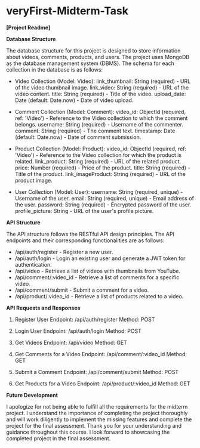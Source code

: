 # veryFirst-Midterm-Task

**[Project Readme]**

**Database Structure**

The database structure for this project is designed to store information about videos, comments, products, and users. The project uses MongoDB as the database management system (DBMS). The schema for each collection in the database is as follows:

- Video Collection (Model: Video):
  link_thumbnail: String (required) - URL of the video thumbnail image.
  link_video: String (required) - URL of the video content.
  title: String (required) - Title of the video.
  upload_date: Date (default: Date.now) - Date of video upload.

- Comment Collection (Model: Comment):
  video_id: ObjectId (required, ref: 'Video') - Reference to the Video collection to which the comment belongs.
  username: String (required) - Username of the commenter.
  comment: String (required) - The comment text.
  timestamp: Date (default: Date.now) - Date of comment submission.

- Product Collection (Model: Product):
  video_id: ObjectId (required, ref: 'Video') - Reference to the Video collection for which the product is related.
  link_product: String (required) - URL of the related product.
  price: Number (required) - Price of the product.
  title: String (required) - Title of the product.
  link_imageProduct: String (required) - URL of the product image.

- User Collection (Model: User):
  username: String (required, unique) - Username of the user.
  email: String (required, unique) - Email address of the user.
  password: String (required) - Encrypted password of the user.
  profile_picture: String - URL of the user's profile picture.


**API Structure**

The API structure follows the RESTful API design principles. The API endpoints and their corresponding functionalities are as follows:

- /api/auth/register - Register a new user.
- /api/auth/login - Login an existing user and generate a JWT token for authentication.
- /api/video - Retrieve a list of videos with thumbnails from YouTube.
- /api/comment/:video_id - Retrieve a list of comments for a specific video.
- /api/comment/submit - Submit a comment for a video.
- /api/product/:video_id - Retrieve a list of products related to a video.


**API Requests and Responses**

1. Register User
Endpoint: /api/auth/register
Method: POST

2. Login User
Endpoint: /api/auth/login
Method: POST

3. Get Videos
Endpoint: /api/video
Method: GET

4. Get Comments for a Video
Endpoint: /api/comment/:video_id
Method: GET

5. Submit a Comment
Endpoint: /api/comment/submit
Method: POST

6. Get Products for a Video
Endpoint: /api/product/:video_id
Method: GET

**Future Development**

I apologize for not being able to fulfill all the requirements for the midterm project. I understand the importance of completing the project thoroughly and will work diligently to implement the missing features and complete the project for the final assessment. Thank you for your understanding and guidance throughout this course. I look forward to showcasing the completed project in the final assessment.
